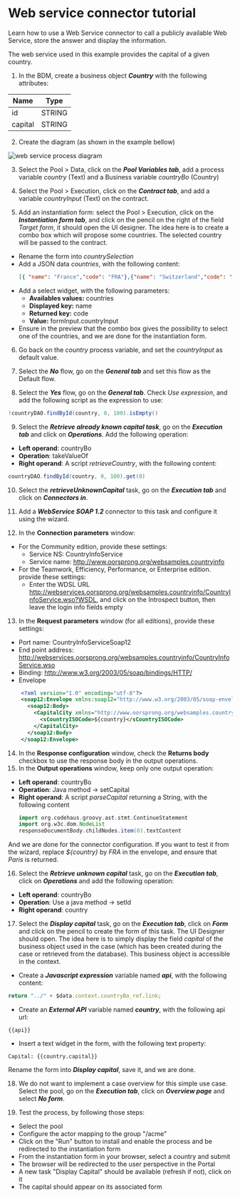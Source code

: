# Web service connector tutorial

Learn how to use a Web Service connector to call a publicly available Web Service, store the answer and display the information.

The web service used in this example provides the capital of a given country.

1. In the BDM, create a business object _**Country**_ with the following attributes:

| Name    | Type   |
| ------- | ------ |
| id      | STRING |
| capital | STRING |

2. Create the diagram (as shown in the example bellow)

![web service process diagram](images/connector_webservice_tuto/webservice_diagram.png)

3. Select the Pool > Data, click on the _**Pool Variables tab**_, add a process variable _country_ (Text) and a Business variable _countryBo_ (Country)

4. Select the Pool > Execution, click on the _**Contract tab**_, and add a variable _countryInput_ (Text) on the contract.

5. Add an instantiation form: select the Pool > Execution, click on the _**Instantiation form tab**_, and click on the pencil on the right of the field _Target form_, it should open the UI designer. The idea here is to create a combo box which will propose some countries. The selected country will be passed to the contract.

- Rename  the form into _countrySelection_
- Add a JSON data _countries_, with the following content:
  ```json
  [{ "name": "France","code": "FRA"},{"name": "Switzerland","code": "CH"},{"name": "Finland","code": "FI"}]
  ```
- Add a select widget, with the following parameters:
  - **Availables values:** countries
  - **Displayed key:** name
  - **Returned key:** code
  - **Value:** formInput.countryInput
- Ensure in the preview that the combo box gives the possibility to select one of the countries, and we are done for the instantiation form.

6. Go back on the _country_ process variable, and set the _countryInput_ as default value.

7. Select the  _**No**_ flow,  go on the _**General tab**_ and set this flow as the Default flow.

8. Select the  _**Yes**_ flow, go on the _**General tab**_. Check _Use expression_, and add the following script as the expression to use:

```groovy
!countryDAO.findById(country, 0, 100).isEmpty()
```

9. Select the _**Retrieve already known capital task**_, go on the _**Execution tab**_ and click on _**Operations**_. Add the following operation:

- **Left operand**: countryBo
- **Operation**: takeValueOf
- **Right operand**: A script _retrieveCountry_, with the following content:

```groovy
countryDAO.findById(country, 0, 100).get(0)
```

10. Select the _**retrieveUnknownCapital**_ task, go on the _**Execution tab**_ and click on _**Connectors in**_.

11. Add a _**WebService SOAP 1.2**_ connector to this task and configure it using the wizard.

12. In the **Connection parameters** window:

- For the Community edition, provide these settings:
  - Service NS: CountryInfoService
  - Service name: <http://www.oorsprong.org/websamples.countryinfo>
- For the Teamwork, Efficiency, Performance, or Enterprise edition. provide these settings:
  - Enter the WDSL URL <http://webservices.oorsprong.org/websamples.countryinfo/CountryInfoService.wso?WSDL>, and click on the Introspect button, then leave the login info fields empty

13. In the **Request parameters** window (for all editions), provide these settings:

- Port name: CountryInfoServiceSoap12
- End point address: <http://webservices.oorsprong.org/websamples.countryinfo/CountryInfoService.wso>
- Binding: <http://www.w3.org/2003/05/soap/bindings/HTTP/>
- Envelope

```xml
    <?xml version="1.0" encoding="utf-8"?>
    <soap12:Envelope xmlns:soap12="http://www.w3.org/2003/05/soap-envelope">
      <soap12:Body>
        <CapitalCity xmlns="http://www.oorsprong.org/websamples.countryinfo">
          <sCountryISOCode>${country}</sCountryISOCode>
        </CapitalCity>
      </soap12:Body>
    </soap12:Envelope>
```

14. In the **Response configuration** window, check the **Returns body** checkbox to use the response body in the output operations.
15. In the **Output operations** window, keep only one output operation:

- **Left operand**: countryBo
- **Operation**: Java method -> setCapital
- **Right operand**: A script _parseCapital_  returning a String, with the following content
  ```groovy
  import org.codehaus.groovy.ast.stmt.ContinueStatement
  import org.w3c.dom.NodeList
  responseDocumentBody.childNodes.item(0).textContent
  ```

And we are done for the connector configuration. If you want to test it from the wizard, replace _${country}_ by _FRA_ in the envelope, and ensure that _Paris_ is returned.

16. Select the _**Retrieve unknown capital**_ task, go on the _**Execution tab**_, click on _**Operations**_ and add the following operation:
* **Left operand**: countryBo
* **Operation**: Use a java method -> setId
* **Right operand**: country

17. Select the _**Display capital**_ task, go on the _**Execution tab**_, click on _**Form**_ and click on the pencil to create the form of this task. The UI Designer should open. The idea here is to simply display the field _capital_ of the business object used in the case (which has been created during the case or retrieved from the database). This business object is accessible in the context.
* Create a _**Javascript expression**_ variable named _**api**_, with the following content:
```Javascript
return "../" + $data.context.countryBo_ref.link;
````

- Create an _**External API**_ variable named _**country**_, with the following api url:

```
{{api}}
```

- Insert a text widget in the form, with the following text property:

```
Capital: {{country.capital}}
```

Rename the form into _**Display capital**_, save it, and we are done.

18. We do not want to implement a case overview for this simple use case. Select the pool, go on the _**Execution tab**_, click on _**Overview page**_ and select _**No form**_.


19. Test the process, by following those steps:

- Select the pool
- Configure the actor mapping to the group "/acme"
- Click on the "Run" button to install and enable the process and be redirected to the instantiation form
- From the instantiation form in your browser, select a country and submit
- The browser will be redirected to the user perspective in the Portal
- A new task "Display Capital" should be available (refresh if not), click on it
- The capital should appear on its associated form
